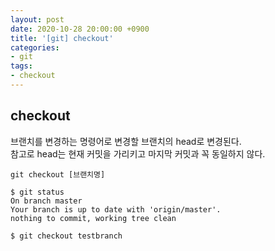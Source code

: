 ```yaml
---
layout: post
date: 2020-10-28 20:00:00 +0900
title: '[git] checkout'
categories:
- git
tags:
- checkout
---
```


## checkout

브랜치를 변경하는 명령어로 변경할 브랜치의 head로 변경된다.  
참고로 head는 현재 커밋을 가리키고 마지막 커밋과 꼭 동일하지 않다.  

`git checkout [브랜치명]`


```git
$ git status
On branch master
Your branch is up to date with 'origin/master'.
nothing to commit, working tree clean

$ git checkout testbranch
```
